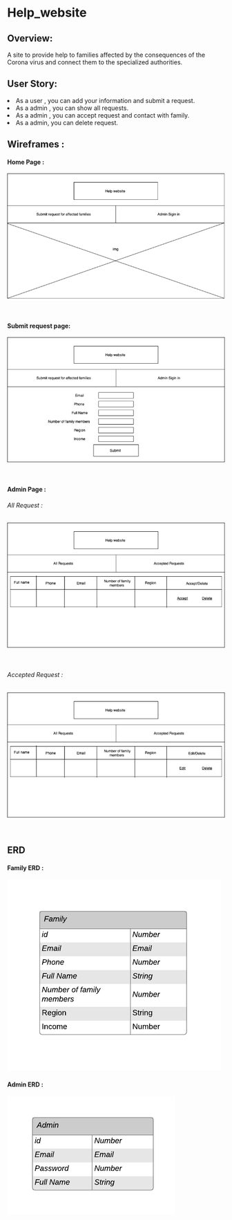 # Help_website

## Overview:

A site to provide help to families affected by the consequences of the Corona virus and connect them to the specialized authorities.

## User Story:
<li>As a user , you can add your information and submit a request.

<li> As a admin , you can show all requests.
<li> As a admin , you can accept request and contact with family. 
<li>As a admin, you can delete request.

## Wireframes :

#### Home Page :

![home_page](help_website/imgs/home_page.png)

<br>

#### Submit request page:
![home_page](help_website/imgs/submit_requist_page.png)

<br>

#### Admin Page :

###### All Request :
![all_request_page](help_website/imgs/all_request_page.png)

<br>

###### Accepted Request :
![accepted_request_page](help_website/imgs/accepted_request_page.png)

<br>

## ERD 

#### Family ERD :
![family_page](help_website/imgs/family_erd.png)

#### Admin ERD :
![admin_page](help_website/imgs/admin_erd.png)
